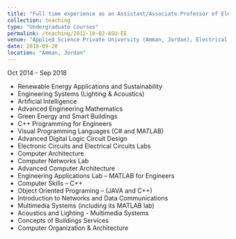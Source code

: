 ```yaml
---
title: "Full time experience as an Assistant/Associate Professor of Electrical and Computer Engineering"
collection: teaching
type: "Undergraduate Courses"
permalink: /teaching/2012-10-02-ASU-EE
venue: "Applied Science Private University (Amman, Jordan), Electrical Engineering Department"
date: 2018-09-20
location: "Amman, Jordan"
---
```

Oct 2014 - Sep 2018
*	Renewable Energy Applications and Sustainability
*	Engineering Systems (Lighting & Acoustics)
*	Artificial Intelligence
*	Advanced Engineering Mathematics
*	Green Energy and Smart Buildings
*	C++ Programming for Engineers
*	Visual Programming Languages (C# and MATLAB)
*	Advanced Digital Logic Circuit Design
*	Electronic Circuits and Electrical Circuits Labs
*	Computer Architecture
*	Computer Networks Lab
*	Advanced Computer Architecture
*	Engineering Applications Lab – MATLAB for Engineers
*	Computer Skills – C++
*	Object Oriented Programing – (JAVA and C++)
*	Introduction to Networks and Data Communications
*	Multimedia Systems (including its MATLAB lab)
*	Acoustics and Lighting - Multimedia Systems
*	Concepts of Buildings Services
*	Computer Organization & Architecture
